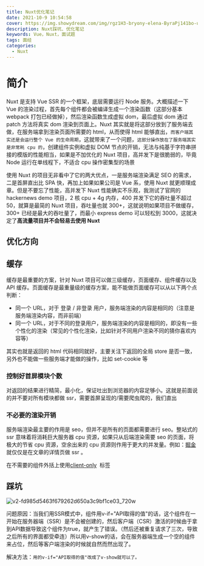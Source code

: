 ```yaml
---
title: Nuxt优化笔记
date: 2021-10-9 10:54:58
cover: https://img.showydream.com/img/rgz1H3-bryony-elena-ByraPj141bo-unsplash.jpg
description: Nuxt踩坑、优化笔记
keywords: Vue，Nuxt，面试题
tags: 面经
categories: 
  - Nuxt
---
```




# 简介

Nuxt 是支持 Vue SSR 的一个框架，底层需要运行 Node 服务。大概描述一下 Vue 的渲染过程，首先每个组件都会被编译生成一个渲染函数（这部分基本 webpack 打包已经做掉），然后渲染函数生成虚拟 dom，最后虚拟 dom 通过 patch 方法将真实 dom 渲染到页面上。Nuxt 其实就是将这部分放到了服务端去做，在服务端拿到渲染页面所需要的 html，从而使得 html 能够直出，`而客户端其实还是会运行整个 Vue 的生命周期`，这就带来了一个问题，`这部分操作放在了服务端其实是非常耗 cpu 的`，创建组件实例和虚拟 DOM 节点的开销，无法与纯基于字符串拼接的模版的性能相当，如果是不加优化的 Nuxt 项目，高并发下是很脆弱的，毕竟 Node 运行在单线程下，不适合 cpu 操作密集型的场景

使用 Nuxt 的项目无非看中了它的两大优点，一是服务端渲染满足 SEO 的需求，二是首屏直出比 SPA 快，再加上如果如果公司是 Vue 系，使用 Nuxt 就更顺理成章。但是不要忘了性能，高并发下 Nuxt 性能确实不乐观，我测试了官网的 hackernews demo 项目，2 核 cpu + 4g 内存，400 并发下它的吞吐量不超过 50，就算是最简的 Nuxt 项目，吞吐量也就 300+，这就说明如果项目不做缓存，300+ 已经是最大的吞吐量了，而最小 express demo 可以轻松到 3000，这就决定了**高流量项目并不会轻易去使用 Nuxt**

## 优化方向

## 缓存

缓存是最重要的方案，针对 Nuxt 项目可以做三级缓存，页面缓存、组件缓存以及 API 缓存。页面缓存是最重量级的缓存方案，能不能做页面缓存可以从以下两个点判断：

- 同一个 URL，对于 登录 / 非登录 用户，服务端渲染的内容是相同的（注意是服务端渲染内容，而非前端）
- 同一个 URL，对于不同的登录用户，服务端渲染的内容是相同的，即没有一些个性化的渲染（常见的个性化渲染，比如针对不同用户渲染不同的猜你喜欢内容等）

其实也就是返回的 html 代码相同就好，主要关注下返回的全局 store 是否一致，另外也不能做一些服务端才能做的操作，比如 set-cookie 等

### 控制好首屏模块个数

对返回的结果进行精简，最小化，保证吐出到浏览器的内容足够小。这就是前面说的并不要对所有模块都做 ssr，需要首屏呈现的/需要爬虫爬的，我们直出

### 不必要的渲染开销

服务端渲染最主要的作用是 seo，但并不是所有的页面都需要进行 seo。整站式的 ssr 意味着将消耗巨大服务器 cpu 资源，如果只从后端渲染需要 seo 的页面，将极大的节省 cpu 资源，空余出来的 cpu 资源则作用于更大的并发量。例如：[掘金](https://juejin.im/) 就仅仅是在文章的详情页做 ssr 。

在不需要的组件外括上使用[client-only](https://www.nuxtjs.cn/api/components-client-only)  标签



## 踩坑

![v2-fd985d5463f679262d650a3c9bf1ce03_720w](https://img.showydream.com/img/Nz2HuY-v2-fd985d5463f679262d650a3c9bf1ce03_720w.png)

问题原因：当我们用SSR模式中，组件用v-if="API取得的值"的话，这个组件在一开始在服务器端（SSR）是不会被创建的，然后客户端（CSR）激活的时候由于拿到API数据导致这个组件为true，就产生了错误。（然后还被重复请求了三次，导致之后所有的界面都受牵连）所以用v-show的话，会在服务器端生成一个空的组件来占位，然后等客户端渲染的时候就自然而然出现了。

解决方法：`用的v-if="API取得的值"改成了v-show就可以了。`
